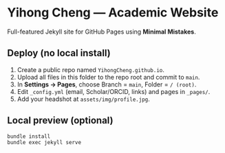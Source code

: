 # Yihong Cheng — Academic Website

Full-featured Jekyll site for GitHub Pages using **Minimal Mistakes**.

## Deploy (no local install)
1. Create a public repo named `YihongCheng.github.io`.
2. Upload all files in this folder to the repo root and commit to `main`.
3. In **Settings → Pages**, choose Branch = `main`, Folder = `/ (root)`.
4. Edit `_config.yml` (email, Scholar/ORCID, links) and pages in `_pages/`.
5. Add your headshot at `assets/img/profile.jpg`.

## Local preview (optional)
```bash
bundle install
bundle exec jekyll serve
```
